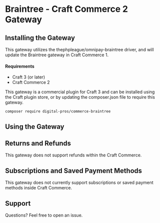 # Braintree - Craft Commerce 2 Gateway

## Installing the Gateway

This gateway utilizes the thephpleague/omnipay-braintree driver, and will update the Braintree  gateway in Craft Commerce 1.

#### Requirements
- Craft 3 (or later)
- Craft Commerce 2

This gateway is a commercial plugin for Craft 3 and can be installed using the Craft plugin store, or by updating the composer.json file to require this gateway.

```composer require digital-pros/commerce-braintree ```

## Using the Gateway
	
## Returns and Refunds

This gateway does not support refunds within the Craft Commerce.

## Subscriptions and Saved Payment Methods

This gateway does not currently support subscriptions or saved payment methods inside Craft Commerce.

## Support

Questions? Feel free to open an issue.
